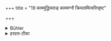 +++
title = "19 काममुद्ध्रियताङ् काममग्नौ क्रियतामित्यत्तिसृष्ट"

+++

<details><summary>Bühler</summary>

19. (They shall give their permission with this Mantra): 'Let it be taken out at thy pleasure, let it be offered in the fire at thy pleasure.' Having received this permission, he shall take out (some of the prepared food) and offer it.
</details>

<details><summary>हरदत्त-टीका</summary>

## सूत्रम्
'काममुध्रियतां काममग्नौ च क्रियता'मित्यतिसृष्ट उद्धरेज्जुहुयाच्च ॥ १९ ॥  
### टिप्पनी
अथ ब्राह्मणाः काममुध्रियतां काममग्नौ च क्रियतामित्यतिसृजेयुः अनुजानीयुः । तश्चातिसृष्ट उद्धरेज्जुहुयाच्च । उद्धरणं नाम ब्राह्मणार्थं पक्वादन्नादन्यस्मिन् पात्रे पृथक्करणम् । तत्सूत्रकारेण ज्ञापितमष्टकाश्राद्धे ॥१९॥
</details>
